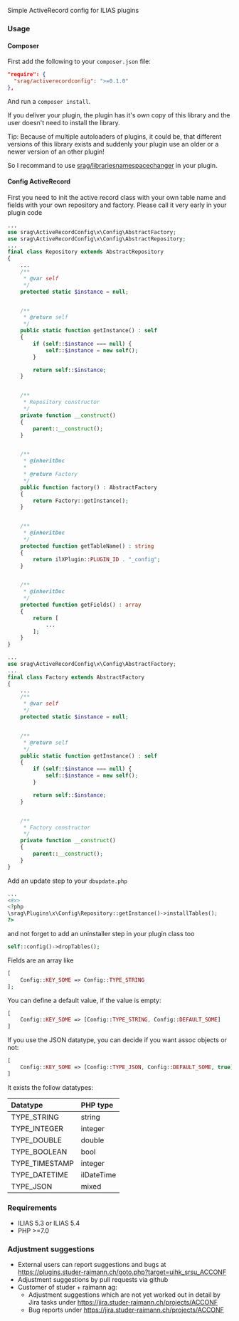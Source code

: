 Simple ActiveRecord config for ILIAS plugins

### Usage

#### Composer
First add the following to your `composer.json` file:
```json
"require": {
  "srag/activerecordconfig": ">=0.1.0"
},
```

And run a `composer install`.

If you deliver your plugin, the plugin has it's own copy of this library and the user doesn't need to install the library.

Tip: Because of multiple autoloaders of plugins, it could be, that different versions of this library exists and suddenly your plugin use an older or a newer version of an other plugin!

So I recommand to use [srag/librariesnamespacechanger](https://packagist.org/packages/srag/librariesnamespacechanger) in your plugin.

#### Config ActiveRecord
First you need to init the active record class with your own table name and fields with your own repository and factory. Please call it very early in your plugin code
```php
...
use srag\ActiveRecordConfig\x\Config\AbstractFactory;
use srag\ActiveRecordConfig\x\Config\AbstractRepository;
...
final class Repository extends AbstractRepository
{
    ...
    /**
     * @var self
     */
    protected static $instance = null;


    /**
     * @return self
     */
    public static function getInstance() : self
    {
        if (self::$instance === null) {
            self::$instance = new self();
        }

        return self::$instance;
    }


    /**
     * Repository constructor
     */
    private function __construct()
    {
        parent::__construct();
    }


    /**
     * @inheritDoc
     *
     * @return Factory
     */
    public function factory() : AbstractFactory
    {
        return Factory::getInstance();
    }


    /**
     * @inheritDoc
     */
    protected function getTableName() : string
    {
        return ilXPlugin::PLUGIN_ID . "_config";
    }


    /**
     * @inheritDoc
     */
    protected function getFields() : array
    {
        return [
            ...
        ];
    }
}
```
```php
...
use srag\ActiveRecordConfig\x\Config\AbstractFactory;
...
final class Factory extends AbstractFactory
{
    ...
    /**
     * @var self
     */
    protected static $instance = null;


    /**
     * @return self
     */
    public static function getInstance() : self
    {
        if (self::$instance === null) {
            self::$instance = new self();
        }

        return self::$instance;
    }


    /**
     * Factory constructor
     */
    private function __construct()
    {
        parent::__construct();
    }
}
```

Add an update step to your `dbupdate.php`
```php
...
<#x>
<?php
\srag\Plugins\x\Config\Repository::getInstance()->installTables();
?>
```

and not forget to add an uninstaller step in your plugin class too
```php
self::config()->dropTables();
```

Fields are an array like
```php
[
    Config::KEY_SOME => Config::TYPE_STRING
];
```

You can define a default value, if the value is empty:
```php
[
    Config::KEY_SOME => [Config::TYPE_STRING, Config::DEFAULT_SOME]
]
```

If you use the JSON datatype, you can decide if you want assoc objects or not:
```php
[
    Config::KEY_SOME => [Config::TYPE_JSON, Config::DEFAULT_SOME, true]
]
```

It exists the follow datatypes:

| Datatype       | PHP type   |
| :------------- | :--------- |
| TYPE_STRING    | string     |
| TYPE_INTEGER   | integer    |
| TYPE_DOUBLE    | double     |
| TYPE_BOOLEAN   | bool       |
| TYPE_TIMESTAMP | integer    |
| TYPE_DATETIME  | ilDateTime |
| TYPE_JSON      | mixed      |

### Requirements
* ILIAS 5.3 or ILIAS 5.4
* PHP >=7.0

### Adjustment suggestions
* External users can report suggestions and bugs at https://plugins.studer-raimann.ch/goto.php?target=uihk_srsu_ACCONF
* Adjustment suggestions by pull requests via github
* Customer of studer + raimann ag: 
	* Adjustment suggestions which are not yet worked out in detail by Jira tasks under https://jira.studer-raimann.ch/projects/ACCONF
	* Bug reports under https://jira.studer-raimann.ch/projects/ACCONF

